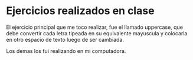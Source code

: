 # Ejercicios realizados en clase
El ejercicio principal que me toco realizar, fue el llamado uppercase, que debe convertir cada letra tipeada
en su equivalente mayuscula y colocarla en otro espacio de texto luego de ser cambiada.

Los demas los fui realizando en mi computadora.
